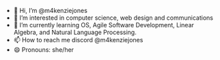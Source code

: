 - 👋 Hi, I’m @m4kenziejones
- 👀 I’m interested in computer science, web design and communications
- 🌱 I’m currently learning OS, Agile Software Development, Linear Algebra, and Natural Language Processing.
- 📫 How to reach me discord @m4kenziejones
- 😄 Pronouns: she/her

<!---
m4kenziejones/m4kenziejones is a ✨ special ✨ repository because its `README.md` (this file) appears on your GitHub profile.
You can click the Preview link to take a look at your changes.
--->
